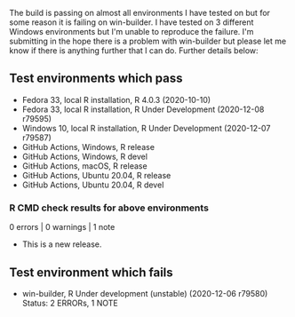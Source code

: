The build is passing on almost all environments I have tested on but for some
reason it is failing on win-builder.  I have tested on 3 different Windows
environments but I'm unable to reproduce the failure.  I'm submitting in the
hope there is a problem with win-builder but please let me know if there is
anything further that I can do.  Further details below:

## Test environments which pass
* Fedora 33, local R installation, R 4.0.3 (2020-10-10)
* Fedora 33, local R installation, R Under Development (2020-12-08 r79595)
* Windows 10, local R installation, R Under Development (2020-12-07 r79587)
* GitHub Actions, Windows, R release
* GitHub Actions, Windows, R devel
* GitHub Actions, macOS,   R release
* GitHub Actions, Ubuntu 20.04, R release
* GitHub Actions, Ubuntu 20.04, R devel

### R CMD check results for above environments
0 errors | 0 warnings | 1 note
* This is a new release.


## Test environment which fails
* win-builder, R Under development (unstable) (2020-12-06 r79580)
Status: 2 ERRORs, 1 NOTE





